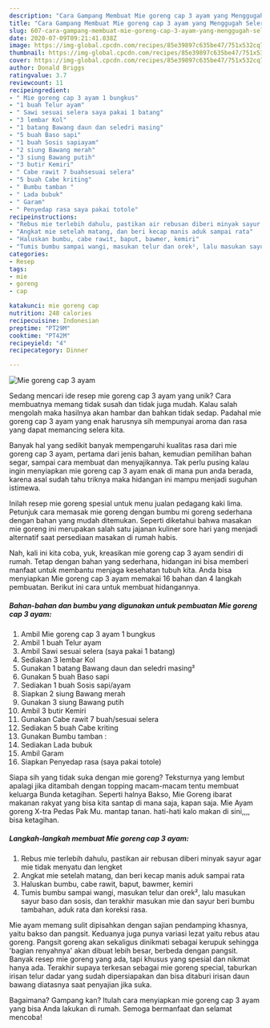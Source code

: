 ```yaml
---
description: "Cara Gampang Membuat Mie goreng cap 3 ayam yang Menggugah Selera"
title: "Cara Gampang Membuat Mie goreng cap 3 ayam yang Menggugah Selera"
slug: 607-cara-gampang-membuat-mie-goreng-cap-3-ayam-yang-menggugah-selera
date: 2020-07-09T09:21:41.038Z
image: https://img-global.cpcdn.com/recipes/85e39897c635be47/751x532cq70/mie-goreng-cap-3-ayam-foto-resep-utama.jpg
thumbnail: https://img-global.cpcdn.com/recipes/85e39897c635be47/751x532cq70/mie-goreng-cap-3-ayam-foto-resep-utama.jpg
cover: https://img-global.cpcdn.com/recipes/85e39897c635be47/751x532cq70/mie-goreng-cap-3-ayam-foto-resep-utama.jpg
author: Donald Briggs
ratingvalue: 3.7
reviewcount: 11
recipeingredient:
- " Mie goreng cap 3 ayam 1 bungkus"
- "1 buah Telur ayam"
- " Sawi sesuai selera saya pakai 1 batang"
- "3 lembar Kol"
- "1 batang Bawang daun dan seledri masing"
- "5 buah Baso sapi"
- "1 buah Sosis sapiayam"
- "2 siung Bawang merah"
- "3 siung Bawang putih"
- "3 butir Kemiri"
- " Cabe rawit 7 buahsesuai selera"
- "5 buah Cabe kriting"
- " Bumbu tamban "
- " Lada bubuk"
- " Garam"
- " Penyedap rasa saya pakai totole"
recipeinstructions:
- "Rebus mie terlebih dahulu, pastikan air rebusan diberi minyak sayur agar mie tidak menyatu dan lengket"
- "Angkat mie setelah matang, dan beri kecap manis aduk sampai rata"
- "Haluskan bumbu, cabe rawit, baput, bawmer, kemiri"
- "Tumis bumbu sampai wangi, masukan telur dan orek², lalu masukan sayur baso dan sosis, dan terakhir masukan mie dan sayur beri bumbu tambahan, aduk rata dan koreksi rasa."
categories:
- Resep
tags:
- mie
- goreng
- cap

katakunci: mie goreng cap 
nutrition: 248 calories
recipecuisine: Indonesian
preptime: "PT29M"
cooktime: "PT42M"
recipeyield: "4"
recipecategory: Dinner

---
```



![Mie goreng cap 3 ayam](https://img-global.cpcdn.com/recipes/85e39897c635be47/751x532cq70/mie-goreng-cap-3-ayam-foto-resep-utama.jpg)

Sedang mencari ide resep mie goreng cap 3 ayam yang unik? Cara membuatnya memang tidak susah dan tidak juga mudah. Kalau salah mengolah maka hasilnya akan hambar dan bahkan tidak sedap. Padahal mie goreng cap 3 ayam yang enak harusnya sih mempunyai aroma dan rasa yang dapat memancing selera kita.

Banyak hal yang sedikit banyak mempengaruhi kualitas rasa dari mie goreng cap 3 ayam, pertama dari jenis bahan, kemudian pemilihan bahan segar, sampai cara membuat dan menyajikannya. Tak perlu pusing kalau ingin menyiapkan mie goreng cap 3 ayam enak di mana pun anda berada, karena asal sudah tahu triknya maka hidangan ini mampu menjadi suguhan istimewa.

Inilah resep mie goreng spesial untuk menu jualan pedagang kaki lima. Petunjuk cara memasak mie goreng dengan bumbu mi goreng sederhana dengan bahan yang mudah ditemukan. Seperti diketahui bahwa masakan mie goreng ini merupakan salah satu jajanan kuliner sore hari yang menjadi alternatif saat persediaan masakan di rumah habis.


Nah, kali ini kita coba, yuk, kreasikan mie goreng cap 3 ayam sendiri di rumah. Tetap dengan bahan yang sederhana, hidangan ini bisa memberi manfaat untuk membantu menjaga kesehatan tubuh kita. Anda bisa menyiapkan Mie goreng cap 3 ayam memakai 16 bahan dan 4 langkah pembuatan. Berikut ini cara untuk membuat hidangannya.

<!--inarticleads1-->

##### Bahan-bahan dan bumbu yang digunakan untuk pembuatan Mie goreng cap 3 ayam:

1. Ambil  Mie goreng cap 3 ayam 1 bungkus
1. Ambil 1 buah Telur ayam
1. Ambil  Sawi sesuai selera (saya pakai 1 batang)
1. Sediakan 3 lembar Kol
1. Gunakan 1 batang Bawang daun dan seledri masing²
1. Gunakan 5 buah Baso sapi
1. Sediakan 1 buah Sosis sapi/ayam
1. Siapkan 2 siung Bawang merah
1. Gunakan 3 siung Bawang putih
1. Ambil 3 butir Kemiri
1. Gunakan  Cabe rawit 7 buah/sesuai selera
1. Sediakan 5 buah Cabe kriting
1. Gunakan  Bumbu tamban :
1. Sediakan  Lada bubuk
1. Ambil  Garam
1. Siapkan  Penyedap rasa (saya pakai totole)


Siapa sih yang tidak suka dengan mie goreng? Teksturnya yang lembut apalagi jika ditambah dengan topping macam-macam tentu membuat keluarga Bunda ketagihan. Seperti halnya Bakso, Mie Goreng ibarat makanan rakyat yang bisa kita santap di mana saja, kapan saja. Mie Ayam goreng X-tra Pedas Pak Mu. mantap tanan. hati-hati kalo makan di sini,,,, bisa ketagihan. 

<!--inarticleads2-->

##### Langkah-langkah membuat Mie goreng cap 3 ayam:

1. Rebus mie terlebih dahulu, pastikan air rebusan diberi minyak sayur agar mie tidak menyatu dan lengket
1. Angkat mie setelah matang, dan beri kecap manis aduk sampai rata
1. Haluskan bumbu, cabe rawit, baput, bawmer, kemiri
1. Tumis bumbu sampai wangi, masukan telur dan orek², lalu masukan sayur baso dan sosis, dan terakhir masukan mie dan sayur beri bumbu tambahan, aduk rata dan koreksi rasa.


Mie ayam memang sulit dipisahkan dengan sajian pendamping khasnya, yaitu bakso dan pangsit. Keduanya juga punya variasi lezat yaitu rebus atau goreng. Pangsit goreng akan sekaligus dinikmati sebagai kerupuk sehingga &#39;bagian renyahnya&#39; akan dibuat lebih besar, berbeda dengan pangsit. Banyak resep mie goreng yang ada, tapi khusus yang spesial dan nikmat hanya ada. Terakhir supaya terkesan sebagai mie goreng special, taburkan irisan telur dadar yang sudah dipersiapakan dan bisa ditaburi irisan daun bawang diatasnya saat penyajian jika suka. 

Bagaimana? Gampang kan? Itulah cara menyiapkan mie goreng cap 3 ayam yang bisa Anda lakukan di rumah. Semoga bermanfaat dan selamat mencoba!
